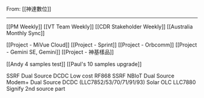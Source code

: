 From: [[神達數位]]

---

[[PM Weekly]]
[[VT Team Weekly]]
[[CDR Stakeholder Weekly]]
[[Australia Monthly Sync]]

[[Project - MiVue Cloud]]
[[Project - Sprint]]
[[Project - Orbcomm]]
[[Project - Gemini SE, Gemini]]
[[Project - 神基樣品]]

[[Andy 4 samples test]]
[[Paul's 10 samples upgrade]]


SSRF Dual Source DCDC 
Low cost RF868 SSRF
NBIoT Dual Source Modem+ Dual Source DCDC (LLC7852/53/70/71/91/93)
Solar OLC LLC7880
Signify 2nd source part